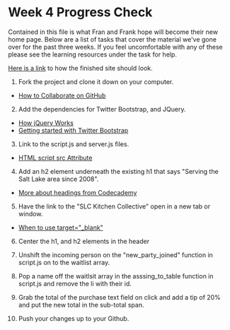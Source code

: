 Week 4 Progress Check
==================
Contained in this file is what Fran and Frank hope will become their new home page. Below are a list of tasks that cover the material we've gone over for the past three weeks. If you feel uncomfortable with any of these please see the learning resources under the task for help.

[Here is a link](http://bit.ly/fran-and-franks-diner) to how the finished site should look.

1. Fork the project and clone it down on your computer.
 - [How to Collaborate on GitHub](http://dev.tutsplus.com/tutorials/how-to-collaborate-on-github--net-34267)

2. Add the dependencies for Twitter Bootstrap, and JQuery.
 - [How jQuery Works](http://learn.jquery.com/about-jquery/how-jquery-works/)
 - [Getting started with Twitter Bootstrap](http://getbootstrap.com/getting-started/)
3. Link to the script.js and server.js files.
 - [HTML script src Attribute](http://www.w3schools.com/tags/att_script_src.asp)
4. Add an h2 element underneath the existing h1 that says "Serving the Salt Lake area since 2008".
 - [More about headings from Codecademy](http://www.codecademy.com/courses/web-beginner-en-HZA3b/1/2?curriculum_id=50579fb998b470000202dc8b)
5. Have the link to the "SLC Kitchen Collective" open in a new tab or window.
 - [When to use target="_blank"](http://css-tricks.com/use-target_blank/)
6. Center the h1, and h2 elements in the header
  
7. Unshift the incoming person on the "new_party_joined" function in script.js on to the waitlist array.

8. Pop a name off the waitlsit array in the asssing_to_table function in script.js and remove the li with their id.

9. Grab the total of the purchase text field on click and add a tip of 20% and put the new total in the sub-total span.

10.  Push your changes up to your Github.
